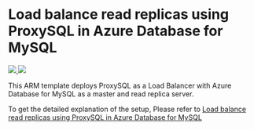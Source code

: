 # Load balance read replicas using ProxySQL in Azure Database for MySQL


<a href="https://portal.azure.com/#create/Microsoft.Template/uri/https%3A%2F%2Fraw.githubusercontent.com%2FAzure%2Fazure-mysql%2Fmaster%2Farm-templates%2FExampleWithLocks%2Ftemplate.json" target="_blank">
    <img src="http://azuredeploy.net/deploybutton.png" />
</a>
<a href="http://armviz.io/#/?load=https%3A%2F%2Fraw.githubusercontent.com%2FAzure%2Fazure-mysql%2Fmaster%2Farm-templates%2FExampleWithLocks%2Ftemplate.json" target="_blank">
    <img src="http://armviz.io/visualizebutton.png"/>
</a>


This ARM template deploys ProxySQL as a Load Balancer with Azure Database for MySQL as a master and read replica server.

To get the detailed explanation of the setup, Please refer to [Load balance read replicas using ProxySQL in Azure Database for MySQL](https://techcommunity.microsoft.com/t5/Azure-Database-for-MySQL/Load-balance-read-replicas-using-ProxySQL-in-Azure-Database-for/ba-p/880042)

